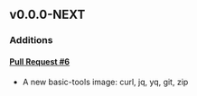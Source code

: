 ## v0.0.0-NEXT

### Additions

#### [Pull Request #6](https://github.com/Maahsome/ktrouble/pull/6)

- A new basic-tools image: curl, jq, yq, git, zip

